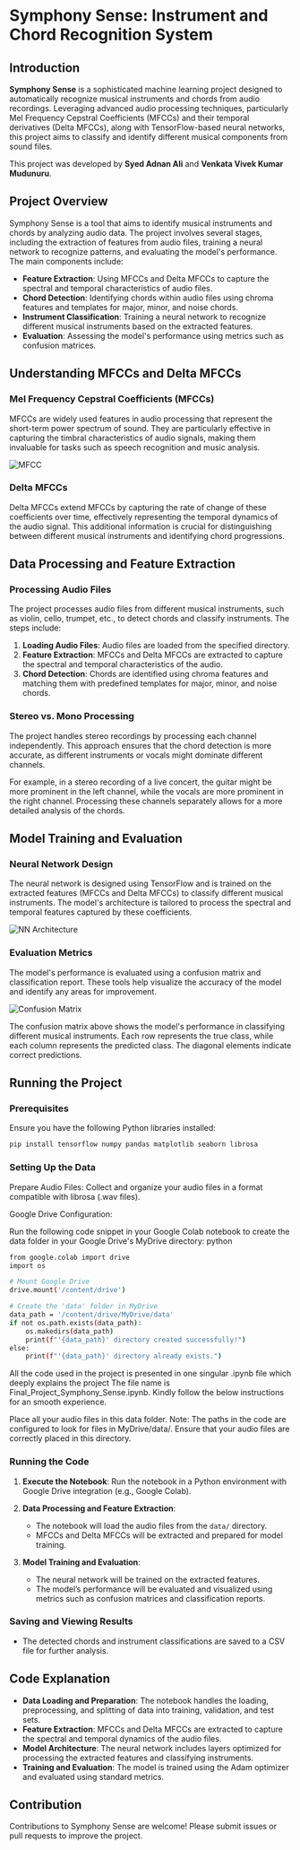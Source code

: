# Symphony Sense: Instrument and Chord Recognition System

## Introduction

**Symphony Sense** is a sophisticated machine learning project designed to automatically recognize musical instruments and chords from audio recordings. Leveraging advanced audio processing techniques, particularly Mel Frequency Cepstral Coefficients (MFCCs) and their temporal derivatives (Delta MFCCs), along with TensorFlow-based neural networks, this project aims to classify and identify different musical components from sound files.

This project was developed by **Syed Adnan Ali** and **Venkata Vivek Kumar Mudunuru**.

## Project Overview

Symphony Sense is a tool that aims to identify musical instruments and chords by analyzing audio data. The project involves several stages, including the extraction of features from audio files, training a neural network to recognize patterns, and evaluating the model's performance. The main components include:

- **Feature Extraction**: Using MFCCs and Delta MFCCs to capture the spectral and temporal characteristics of audio files.
- **Chord Detection**: Identifying chords within audio files using chroma features and templates for major, minor, and noise chords.
- **Instrument Classification**: Training a neural network to recognize different musical instruments based on the extracted features.
- **Evaluation**: Assessing the model's performance using metrics such as confusion matrices.

## Understanding MFCCs and Delta MFCCs

### Mel Frequency Cepstral Coefficients (MFCCs)

MFCCs are widely used features in audio processing that represent the short-term power spectrum of sound. They are particularly effective in capturing the timbral characteristics of audio signals, making them invaluable for tasks such as speech recognition and music analysis.

![MFCC](MFCC.jpg)


### Delta MFCCs

Delta MFCCs extend MFCCs by capturing the rate of change of these coefficients over time, effectively representing the temporal dynamics of the audio signal. This additional information is crucial for distinguishing between different musical instruments and identifying chord progressions.

## Data Processing and Feature Extraction

### Processing Audio Files

The project processes audio files from different musical instruments, such as violin, cello, trumpet, etc., to detect chords and classify instruments. The steps include:

1. **Loading Audio Files**: Audio files are loaded from the specified directory.
2. **Feature Extraction**: MFCCs and Delta MFCCs are extracted to capture the spectral and temporal characteristics of the audio.
3. **Chord Detection**: Chords are identified using chroma features and matching them with predefined templates for major, minor, and noise chords.

### Stereo vs. Mono Processing

The project handles stereo recordings by processing each channel independently. This approach ensures that the chord detection is more accurate, as different instruments or vocals might dominate different channels.

For example, in a stereo recording of a live concert, the guitar might be more prominent in the left channel, while the vocals are more prominent in the right channel. Processing these channels separately allows for a more detailed analysis of the chords.

## Model Training and Evaluation

### Neural Network Design

The neural network is designed using TensorFlow and is trained on the extracted features (MFCCs and Delta MFCCs) to classify different musical instruments. The model's architecture is tailored to process the spectral and temporal features captured by these coefficients.

![NN Architecture](NN.jpg)

### Evaluation Metrics

The model's performance is evaluated using a confusion matrix and classification report. These tools help visualize the accuracy of the model and identify any areas for improvement.

![Confusion Matrix](CM.jpg)

The confusion matrix above shows the model's performance in classifying different musical instruments. Each row represents the true class, while each column represents the predicted class. The diagonal elements indicate correct predictions.

## Running the Project

### Prerequisites

Ensure you have the following Python libraries installed:

```bash
pip install tensorflow numpy pandas matplotlib seaborn librosa
```

### Setting Up the Data

Prepare Audio Files: Collect and organize your audio files in a format compatible with librosa (.wav files).

Google Drive Configuration:

Run the following code snippet in your Google Colab notebook to create the data folder in your Google Drive's MyDrive directory:
python

```bash
from google.colab import drive
import os

# Mount Google Drive
drive.mount('/content/drive')

# Create the 'data' folder in MyDrive
data_path = '/content/drive/MyDrive/data'
if not os.path.exists(data_path):
    os.makedirs(data_path)
    print(f"'{data_path}' directory created successfully!")
else:
    print(f"'{data_path}' directory already exists.")
```

All the code used in the project is presented in one singular .ipynb file which deeply explains the project
The file name is Final_Project_Symphony_Sense.ipynb. Kindly follow the below instructions for an smooth experience.


Place all your audio files in this data folder.
Note: The paths in the code are configured to look for files in MyDrive/data/. Ensure that your audio files are correctly placed in this directory.

### Running the Code

1. **Execute the Notebook**: Run the notebook in a Python environment with Google Drive integration (e.g., Google Colab).

2. **Data Processing and Feature Extraction**:
   - The notebook will load the audio files from the `data/` directory.
   - MFCCs and Delta MFCCs will be extracted and prepared for model training.

3. **Model Training and Evaluation**:
   - The neural network will be trained on the extracted features.
   - The model’s performance will be evaluated and visualized using metrics such as confusion matrices and classification reports.

### Saving and Viewing Results

- The detected chords and instrument classifications are saved to a CSV file for further analysis.

## Code Explanation

- **Data Loading and Preparation**: The notebook handles the loading, preprocessing, and splitting of data into training, validation, and test sets.
- **Feature Extraction**: MFCCs and Delta MFCCs are extracted to capture the spectral and temporal dynamics of the audio files.
- **Model Architecture**: The neural network includes layers optimized for processing the extracted features and classifying instruments.
- **Training and Evaluation**: The model is trained using the Adam optimizer and evaluated using standard metrics.

## Contribution

Contributions to Symphony Sense are welcome! Please submit issues or pull requests to improve the project.
